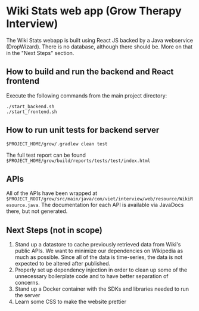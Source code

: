 # Wiki Stats web app (Grow Therapy Interview)
The Wiki Stats webapp is built using React JS backed by a Java webservice (DropWizard). There is no database, although there should be. More on that in the "Next Steps" section.

## How to build and run the backend and React frontend
Execute the following commands from the main project directory:
```
./start_backend.sh
./start_frontend.sh
```

## How to run unit tests for backend server
```
$PROJECT_HOME/grow/.gradlew clean test
```
The full test report can be found `$PROJECT_HOME/grow/build/reports/tests/test/index.html`

## APIs
All of the APIs have been wrapped at `$PROJECT_ROOT/grow/src/main/java/com/viet/interview/web/resource/WikiResource.java`. The documentation for each API is available via JavaDocs there, but not generated.

## Next Steps (not in scope)
1. Stand up a datastore to cache previously retrieved data from Wiki's public APIs. We want to minimize our dependencies on Wikipedia as much as possible. Since all of the data is time-series, the data is not expected to be altered after published.
2. Properly set up dependency injection in order to clean up some of the unnecessary boilerplate code and to have better separation of concerns.
3. Stand up a Docker container with the SDKs and libraries needed to run the server
4. Learn some CSS to make the website prettier
